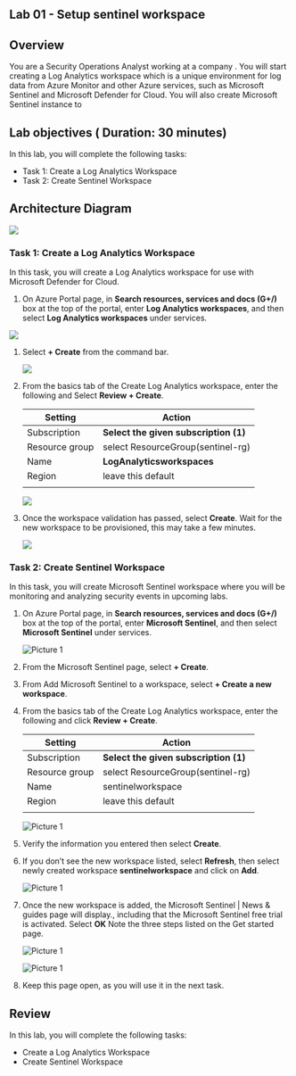 ## Lab 01 - Setup sentinel workspace

## Overview
 You are a Security Operations Analyst working at a company . You will start creating a Log Analytics workspace which is a unique environment for log data from Azure Monitor and other Azure services, such as Microsoft Sentinel and Microsoft Defender for Cloud. You will also create Microsoft Sentinel instance to

## Lab objectives ( Duration: 30 minutes)
In this lab, you will complete the following tasks:
- Task 1: Create a Log Analytics Workspace
- Task 2: Create Sentinel Workspace

## Architecture Diagram

![](../media/Lab-1%20arch1.JPG)

### Task 1: Create a Log Analytics Workspace

In this task, you will create a Log Analytics workspace for use with Microsoft Defender for Cloud.

1.  On Azure Portal page, in **Search resources, services and docs (G+/)** box at the top of the portal, enter **Log Analytics workspaces**, and then select **Log Analytics workspaces** under services.
 
   ![](../media/image8.png)

1. Select **+ Create** from the command bar.
    
   ![](../media/image9.png)

1. From the basics tab of the Create Log Analytics workspace, enter the following and Select **Review + Create**.

    | Setting | Action |
    | -- | -- |
    | Subscription |  **Select the given subscription (1)**  |
    | Resource group | select ResourceGroup(sentinel-rg) |
    | Name | **LogAnalyticsworkspaces** |
    | Region | leave this default |
    |||

    ![](../media/Log1.png)

1. Once the workspace validation has passed, select **Create**. Wait for the new workspace to be provisioned, this may take a few minutes.

   ![](../media/image11.png)

### Task 2: Create Sentinel Workspace

In this task, you will create Microsoft Sentinel workspace where you will be monitoring and analyzing security events in upcoming labs.

1.  On Azure Portal page, in **Search resources, services and docs (G+/)** box at the top of the portal, enter **Microsoft Sentinel**, and then select **Microsoft Sentinel** under services.

    ![Picture 1](../media/image_7.png)

1. From the Microsoft Sentinel page, select **+ Create**.

1. From Add Microsoft Sentinel to a workspace, select **+ Create a new workspace**.

1. From the basics tab of the Create Log Analytics workspace, enter the following and click **Review + Create**.   

    | Setting | Action |
    | -- | -- |
    | Subscription |  **Select the given subscription (1)**  |
    | Resource group | select ResourceGroup(sentinel-rg) |
    | Name | sentinelworkspace |
    | Region | leave this default |
    |||

    ![Picture 1](../media/Log2.png)

1. Verify the information you entered then select **Create**.

1. If you don’t see the new workspace listed, select **Refresh**, then select newly created workspace **sentinelworkspace** and click on **Add**.

   ![Picture 1](../media/Log3.png)

1. Once the new workspace is added, the Microsoft Sentinel | News & guides page will display., including that the Microsoft Sentinel free trial is activated. Select **OK**  Note the three steps listed on the Get started page.

   ![Picture 1](../media/image_8.png)
   
   ![Picture 1](../media/image_9.png)

1. Keep this page open, as you will use it in the next task.

## Review
In this lab, you will complete the following tasks:
- Create a Log Analytics Workspace
- Create Sentinel Workspace
